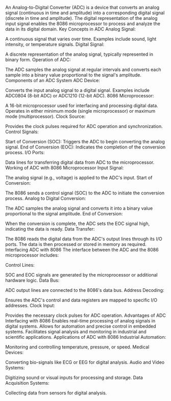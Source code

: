 An Analog-to-Digital Converter (ADC) is a device that converts an analog signal (continuous in time and amplitude) into a corresponding digital signal (discrete in time and amplitude). The digital representation of the analog input signal enables the 8086 microprocessor to process and analyze the data in its digital domain.
Key Concepts in ADC
Analog Signal:

A continuous signal that varies over time.
Examples include sound, light intensity, or temperature signals.
Digital Signal:

A discrete representation of the analog signal, typically represented in binary form.
Operation of ADC:

The ADC samples the analog signal at regular intervals and converts each sample into a binary value proportional to the signal's amplitude.
Components of an ADC System
ADC Device:

Converts the input analog signal to a digital signal. Examples include ADC0804 (8-bit ADC) or ADC1210 (12-bit ADC).
8086 Microprocessor:

A 16-bit microprocessor used for interfacing and processing digital data.
Operates in either minimum mode (single microprocessor) or maximum mode (multiprocessor).
Clock Source:

Provides the clock pulses required for ADC operation and synchronization.
Control Signals:

Start of Conversion (SOC): Triggers the ADC to begin converting the analog signal.
End of Conversion (EOC): Indicates the completion of the conversion process.
I/O Ports:

Data lines for transferring digital data from ADC to the microprocessor.
Working of ADC with 8086 Microprocessor
Input Signal:

The analog signal (e.g., voltage) is applied to the ADC's input.
Start of Conversion:

The 8086 sends a control signal (SOC) to the ADC to initiate the conversion process.
Analog to Digital Conversion:

The ADC samples the analog signal and converts it into a binary value proportional to the signal amplitude.
End of Conversion:

When the conversion is complete, the ADC sets the EOC signal high, indicating the data is ready.
Data Transfer:

The 8086 reads the digital data from the ADC's output lines through its I/O ports.
The data is then processed or stored in memory as required.
Interfacing ADC with 8086
The interface between the ADC and the 8086 microprocessor includes:

Control Lines:

SOC and EOC signals are generated by the microprocessor or additional hardware logic.
Data Bus:

ADC output lines are connected to the 8086's data bus.
Address Decoding:

Ensures the ADC's control and data registers are mapped to specific I/O addresses.
Clock Input:

Provides the necessary clock pulses for ADC operation.
Advantages of ADC Interfacing with 8086
Enables real-time processing of analog signals in digital systems.
Allows for automation and precise control in embedded systems.
Facilitates signal analysis and monitoring in industrial and scientific applications.
Applications of ADC with 8086
Industrial Automation:

Monitoring and controlling temperature, pressure, or speed.
Medical Devices:

Converting bio-signals like ECG or EEG for digital analysis.
Audio and Video Systems:

Digitizing sound or visual inputs for processing and storage.
Data Acquisition Systems:

Collecting data from sensors for digital analysis.

